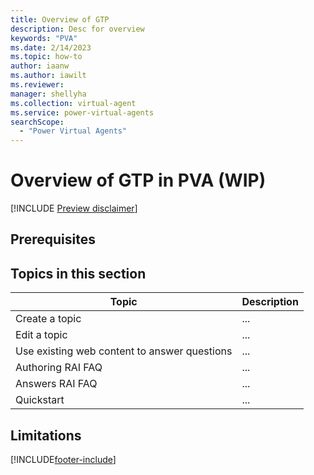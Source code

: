 ```yaml
---
title: Overview of GTP
description: Desc for overview
keywords: "PVA"
ms.date: 2/14/2023
ms.topic: how-to
author: iaanw
ms.author: iawilt
ms.reviewer: 
manager: shellyha
ms.collection: virtual-agent
ms.service: power-virtual-agents
searchScope:
  - "Power Virtual Agents"
---
```

# Overview of GTP in PVA (WIP)

[!INCLUDE [Preview disclaimer](includes/cc-beta-prerelease-disclaimer.md)]





## Prerequisites


## Topics in this section

Topic | Description
-|-
Create a topic | ...
Edit a topic | ...
Use existing web content to answer questions | ...
Authoring RAI FAQ | ...
Answers RAI FAQ | ...
Quickstart | ...


## Limitations

<!-- Answers inc. from Gary 2/21? Check with Mahesh -->


[!INCLUDE[footer-include](includes/footer-banner.md)]
